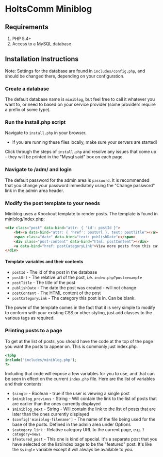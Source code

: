 HoltsComm Miniblog
==================

## Requirements

1. PHP 5.4+
2. Access to a MySQL database

## Installation Instructions

Note: Settings for the database are found in `includes/config.php`, and should be changed there, depending on your configuration.

### Create a database

The default database name is `miniblog`, but feel free to call it whatever you want to, or need to based on your service provider (some providers require a prefix of some type).

### Run the install.php script

Navigate to `install.php` in your browser.

- If you are running these files locally, make sure your servers are started!

Click through the steps of `install.php` and resolve any issues that come up - they will be printed in the "Mysql said" box on each page.

### Navigate to /adm/ and login

The default password for the admin area is `password`. It is recommended that you change your password immediately using the "Change password" link in the admin area header.

### Modify the post template to your needs

Miniblog uses a Knockout template to render posts. The template is found in miniblog/index.php:

```html
<div class="post" data-bind="attr: { 'id': postId }">
	<h4><a data-bind="attr: { 'href': postUrl }, text: postTitle"></a></h4>
	<span class="date" data-bind="text: publishDate"></span>
	<div class="post-content" data-bind="html: postContent"></div>
	<a data-bind="href: postCategoryLink">View more posts from this category</a>
</div>
```

#### Template variables and their contents

- `postId` - The id of the post in the database
- `postUrl` - The relative url of the post, i.e. `index.php?post=example`
- `postTitle` - The title of the post
- `publishDate` - The date the post was created - will not change
- `postContent` - The HTML content of the post
- `postCategoryLink` - The category this post is in. Can be blank.

The power of the template comes in the fact that it is very simple to modify to conform with your existing CSS or other styling, just add classes to the various tags as required.

### Printing posts to a page

To get at the list of posts, you should have the code at the top of the page you want the posts to appear on. This is commonly just index.php.

```php
<?php
include('includes/miniblog.php');
?>
```

Including that code will expose a few variables for you to use, and that can be seen in effect on the current `index.php` file. Here are the list of variables and their contents:

- `$single` - Boolean - true if the user is viewing a single post
- `$miniblog_previous` - String - Will contain the link to the list of posts that are earlier than the ones currently displayed
- `$miniblog_next` - String - Will contain the link to the list of posts that are later than the ones currently displayed
- `$config['miniblog-filename']` - The name of the file being used for the base of the posts. Defined in the admin area under Options
- `$category_link` - Relative category URL to the current page, e.g. `?category=news`
- `$featured_post` - This one is kind of special. It's a separate post that you have selected on the list/index page to be the "featured" post. It's like the `$single` variable except it will always be available to you.
